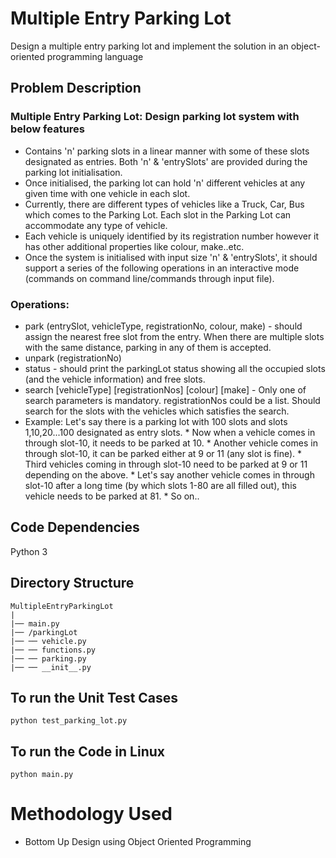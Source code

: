 # Multiple Entry Parking Lot 

Design a multiple entry parking lot and implement the solution in an object-oriented programming language 

## Problem Description

###      Multiple Entry Parking Lot: Design parking lot system with below features
* Contains 'n' parking slots in a linear manner with some of these slots designated as entries. Both 'n' & 'entrySlots' are provided during the parking lot initialisation.
* Once initialised, the parking lot can hold 'n' different vehicles at any given time with one vehicle in each slot.
* Currently, there are different types of vehicles like a Truck, Car, Bus which comes to the Parking Lot. Each slot in the Parking Lot can accommodate any type of vehicle. 
* Each vehicle is uniquely identified by its registration number however it has other additional properties like colour, make..etc. 
* Once the system is initialised with input size 'n' & 'entrySlots', it should support a series of the following operations in an interactive mode (commands on command line/commands through input file).

###     Operations:
* park (entrySlot, vehicleType, registrationNo, colour, make) - should assign the nearest free slot from the entry. When there are multiple slots with the same distance, parking in any of them is accepted.
* unpark (registrationNo)
* status - should print the parkingLot status showing all the occupied slots (and the vehicle information) and free slots.
* search [vehicleType] [registrationNos] [colour] [make] - Only one of search parameters is mandatory. registrationNos could be a list. Should search for the slots with the vehicles which satisfies the search.
* Example: Let's say there is a parking lot with 100 slots and slots 1,10,20...100 designated as entry slots.
       * Now when a vehicle comes in through slot-10, it needs to be parked at 10.
       * Another vehicle comes in through slot-10, it can be parked either at 9 or 11 (any slot is fine).
       * Third vehicles coming in through slot-10 need to be parked at 9 or 11 depending on the above.
       * Let's say another vehicle comes in through slot-10 after a long time (by which slots 1-80 are all filled out), this vehicle needs to be parked at 81. 
       * So on..


## Code Dependencies

Python 3

## Directory Structure

```
MultipleEntryParkingLot
|
|── main.py
|── /parkingLot
|── ── vehicle.py
|── ── functions.py
|── ── parking.py
|── ── __init__.py

```
## To run the Unit Test Cases  

```
python test_parking_lot.py

```

## To run the Code in Linux 

```
python main.py
```

# Methodology Used
* Bottom Up Design using Object Oriented Programming

